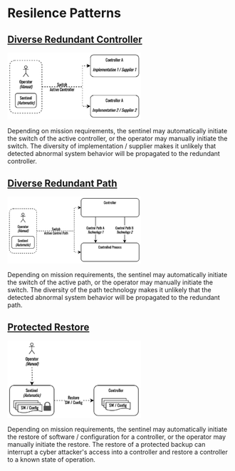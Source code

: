 # Resilence Patterns

## [Diverse Redundant Controller](div-red-part.sysml)

<img src="images/diverse-redundant-part.jpg" width="300">

Depending on mission requirements, the sentinel may automatically initiate the switch of the active controller, or the operator may manually initiate the switch. The diversity of implementation / supplier makes it unlikely that detected abnormal system behavior will be propagated to the redundant controller. 

## [Diverse Redundant Path](div-red-con.sysml)

<img src="images/diverse-redundant-path.jpg" width="300">

Depending on mission requirements, the sentinel may automatically initiate the switch of the active path, or the operator may manually initiate the switch. The diversity of the path technology makes it unlikely that the detected abnormal system behavior will be propagated to the redundant path.

## [Protected Restore](prot-restore.sysml)

<img src="images/protected-restore.jpg" width="300">

Depending on mission requirements, the sentinel may automatically initiate the restore of software / configuration for a controller, or the operator may manually initiate the restore. The restore of a protected backup can interrupt a cyber attacker's access into a controller and restore a controller to a known state of operation.
